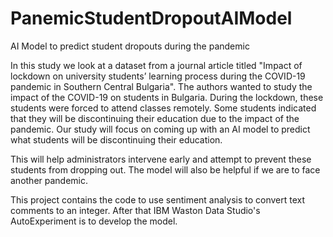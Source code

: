 # PanemicStudentDropoutAIModel
AI Model to predict student dropouts during the pandemic

In this study we look at a dataset from a journal article titled "Impact of lockdown on university students’ learning process during the COVID-19 pandemic in Southern Central Bulgaria". The authors wanted to study the impact of the COVID-19 on students in Bulgaria. During the lockdown, these students were forced to attend classes remotely. Some students indicated that they will be discontinuing their education due to the impact of the pandemic. Our study will focus on coming up with an AI model to predict what students will be discontinuing their education.

This will help administrators intervene early and attempt to prevent these students from dropping out. The model will also be helpful if we are to face another pandemic.

This project contains the code to use sentiment analysis to convert text comments to an integer. After that IBM Waston Data Studio's AutoExperiment is to develop the model.
